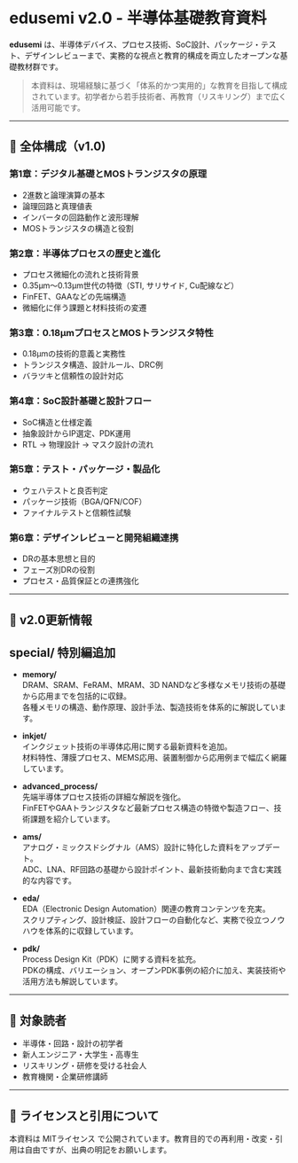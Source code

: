 
# edusemi v2.0 - 半導体基礎教育資料

**edusemi** は、半導体デバイス、プロセス技術、SoC設計、パッケージ・テスト、デザインレビューまで、実務的な視点と教育的構成を両立したオープンな基礎教材群です。

> 本資料は、現場経験に基づく「体系的かつ実用的」な教育を目指して構成されています。初学者から若手技術者、再教育（リスキリング）まで広く活用可能です。

---

## 📘 全体構成（v1.0)

### 第1章：デジタル基礎とMOSトランジスタの原理
- 2進数と論理演算の基本
- 論理回路と真理値表
- インバータの回路動作と波形理解
- MOSトランジスタの構造と役割

### 第2章：半導体プロセスの歴史と進化
- プロセス微細化の流れと技術背景
- 0.35μm〜0.13μm世代の特徴（STI, サリサイド, Cu配線など）
- FinFET、GAAなどの先端構造
- 微細化に伴う課題と材料技術の変遷

### 第3章：0.18μmプロセスとMOSトランジスタ特性
- 0.18μmの技術的意義と実務性
- トランジスタ構造、設計ルール、DRC例
- バラツキと信頼性の設計対応

### 第4章：SoC設計基礎と設計フロー
- SoC構造と仕様定義
- 抽象設計からIP選定、PDK運用
- RTL → 物理設計 → マスク設計の流れ

### 第5章：テスト・パッケージ・製品化
- ウェハテストと良否判定
- パッケージ技術（BGA/QFN/COF）
- ファイナルテストと信頼性試験

### 第6章：デザインレビューと開発組織連携
- DRの基本思想と目的
- フェーズ別DRの役割
- プロセス・品質保証との連携強化

---

## 🔧 v2.0更新情報
## special/   特別編追加

- **memory/**  
  DRAM、SRAM、FeRAM、MRAM、3D NANDなど多様なメモリ技術の基礎から応用までを包括的に収録。  
  各種メモリの構造、動作原理、設計手法、製造技術を体系的に解説しています。

- **inkjet/**  
  インクジェット技術の半導体応用に関する最新資料を追加。  
  材料特性、薄膜プロセス、MEMS応用、装置制御から応用例まで幅広く網羅しています。

- **advanced_process/**  
  先端半導体プロセス技術の詳細な解説を強化。  
  FinFETやGAAトランジスタなど最新プロセス構造の特徴や製造フロー、技術課題を紹介しています。

- **ams/**  
  アナログ・ミックスドシグナル（AMS）設計に特化した資料をアップデート。  
  ADC、LNA、RF回路の基礎から設計ポイント、最新技術動向まで含む実践的な内容です。

- **eda/**  
  EDA（Electronic Design Automation）関連の教育コンテンツを充実。  
  スクリプティング、設計検証、設計フローの自動化など、実務で役立つノウハウを体系的に収録しています。

- **pdk/**  
  Process Design Kit（PDK）に関する資料を拡充。  
  PDKの構成、バリエーション、オープンPDK事例の紹介に加え、実装技術や活用方法も解説しています。

---

## 📎 対象読者

- 半導体・回路・設計の初学者
- 新人エンジニア・大学生・高専生
- リスキリング・研修を受ける社会人
- 教育機関・企業研修講師

---

## 📝 ライセンスと引用について

本資料は MITライセンス で公開されています。教育目的での再利用・改変・引用は自由ですが、出典の明記をお願いします。
